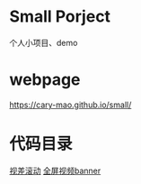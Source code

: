 # Small Porject
个人小项目、demo

# webpage
https://cary-mao.github.io/small/

# 代码目录
[视差滚动](https://github.com/cary-mao/small/tree/master/parallax_scrolling)
[全屏视频banner](https://github.com/cary-mao/small/tree/master/full_screen_video)
